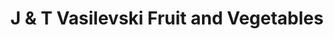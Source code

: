 ---
title: "J & T Vasilevski Fruit and Vegetables"
url: /preston/j-and-t-vasilevski-fruit-and-vegetables/
shop: greengrocer
---